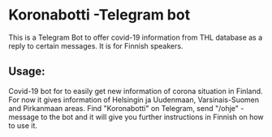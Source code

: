 # Koronabotti -Telegram bot

This is a Telegram Bot to offer covid-19 information from THL database as a reply to certain messages. It is for Finnish speakers.

## Usage:

Covid-19 bot for to easily get new information of corona situation in Finland.
For now it gives information of Helsingin ja Uudenmaan, Varsinais-Suomen and Pirkanmaan areas.
Find "Koronabotti" on Telegram, send "/ohje" -message to the bot and it will give you further
instructions in Finnish on how to use it.
